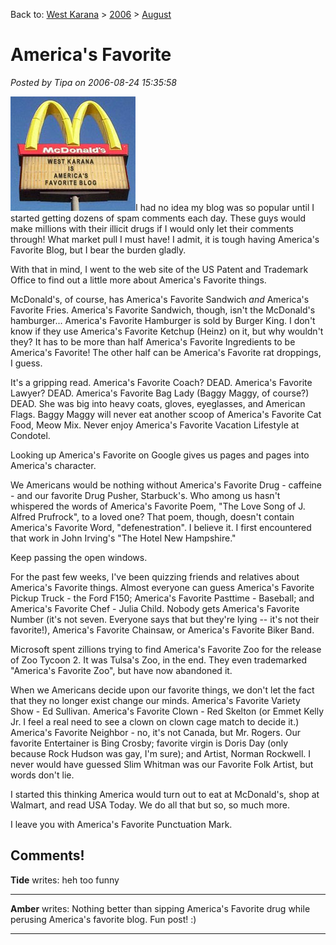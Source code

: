 Back to: [West Karana](/posts/westkarana.md) > [2006](/posts/2006/westkarana.md) > [August](./westkarana.md)
# America's Favorite

*Posted by Tipa on 2006-08-24 15:35:58*

![America's Favorite](../../../uploads/2006/08/faveblog.jpg)I had no idea my blog was so popular until I started getting dozens of spam comments each day. These guys would make millions with their illicit drugs if I would only let their comments through! What market pull I must have! I admit, it is tough having America's Favorite Blog, but I bear the burden gladly.

With that in mind, I went to the web site of the US Patent and Trademark Office to find out a little more about America's Favorite things.

McDonald's, of course, has America's Favorite Sandwich *and* America's Favorite Fries. America's Favorite Sandwich, though, isn't the McDonald's hamburger... America's Favorite Hamburger is sold by Burger King. I don't know if they use America's Favorite Ketchup (Heinz) on it, but why wouldn't they? It has to be more than half America's Favorite Ingredients to be America's Favorite! The other half can be America's Favorite rat droppings, I guess.

It's a gripping read. America's Favorite Coach? DEAD. America's Favorite Lawyer? DEAD. America's Favorite Bag Lady (Baggy Maggy, of course?) DEAD. She was big into heavy coats, gloves, eyeglasses, and American Flags. Baggy Maggy will never eat another scoop of America's Favorite Cat Food, Meow Mix. Never enjoy America's Favorite Vacation Lifestyle at Condotel.

Looking up America's Favorite on Google gives us pages and pages into America's character.

We Americans would be nothing without America's Favorite Drug - caffeine - and our favorite Drug Pusher, Starbuck's. Who among us hasn't whispered the words of America's Favorite Poem, "The Love Song of J. Alfred Prufrock", to a loved one? That poem, though, doesn't contain America's Favorite Word, "defenestration". I believe it. I first encountered that work in John Irving's "The Hotel New Hampshire."

Keep passing the open windows.

For the past few weeks, I've been quizzing friends and relatives about America's Favorite things. Almost everyone can guess America's Favorite Pickup Truck - the Ford F150; America's Favorite Pasttime - Baseball; and America's Favorite Chef - Julia Child. Nobody gets America's Favorite Number (it's not seven. Everyone says that but they're lying -- it's not their favorite!), America's Favorite Chainsaw, or America's Favorite Biker Band.

Microsoft spent zillions trying to find America's Favorite Zoo for the release of Zoo Tycoon 2. It was Tulsa's Zoo, in the end. They even trademarked "America's Favorite Zoo", but have now abandoned it.

When we Americans decide upon our favorite things, we don't let the fact that they no longer exist change our minds. America's Favorite Variety Show - Ed Sullivan. America's Favorite Clown - Red Skelton (or Emmet Kelly Jr. I feel a real need to see a clown on clown cage match to decide it.) America's Favorite Neighbor - no, it's not Canada, but Mr. Rogers. Our favorite Entertainer is Bing Crosby; favorite virgin is Doris Day (only because Rock Hudson was gay, I'm sure); and Artist, Norman Rockwell. I never would have guessed Slim Whitman was our Favorite Folk Artist, but words don't lie.

I started this thinking America would turn out to eat at McDonald's, shop at Walmart, and read USA Today. We do all that but so, so much more.

I leave you with America's Favorite Punctuation Mark.
## Comments!

**Tide** writes: heh too funny

---

**Amber** writes: Nothing better than sipping America's Favorite drug while perusing America's favorite blog. Fun post! :)

---

